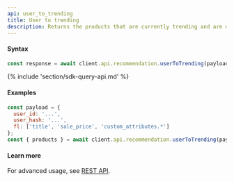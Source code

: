 ```yaml
---
api: user_to_trending
title: User to trending
description: Returns the products that are currently trending and are most likely to be of interest to this user.
---
```


#### Syntax
```js
const response = await client.api.recommendation.userToTrending(payload, options);
```

{% include 'section/sdk-query-api.md' %}

#### Examples
```js
const payload = {
  user_id: '...',
  user_hash: '...',
  fl: ['title', 'sale_price', 'custom_attributes.*']
};
const { products } = await client.api.recommendation.userToTrending(payload);
```

#### Learn more
For advanced usage, see [REST API](https://api.askmiso.com/#tag/Recommendation-APIs/operation/trending_items_v1_recommendation_user_to_trending_post).

